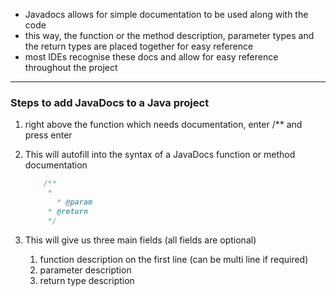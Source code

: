 - Javadocs allows for simple documentation to be used along with the code
- this way, the function or the method description, parameter types and the return types are placed together for easy reference
- most IDEs recognise these docs and allow for easy reference throughout the project

---
### Steps to add JavaDocs to a Java project
1. right above the function which needs documentation, enter /** and press enter
2. This will autofill into the syntax of a JavaDocs function or method documentation
    
    ```java
        /**
         *
    	   * @param
         * @return
         */
    
    ```
    
3. This will give us three main fields (all fields are optional)
    1. function description on the first line (can be multi line if required)
    2. parameter description
    3. return type description